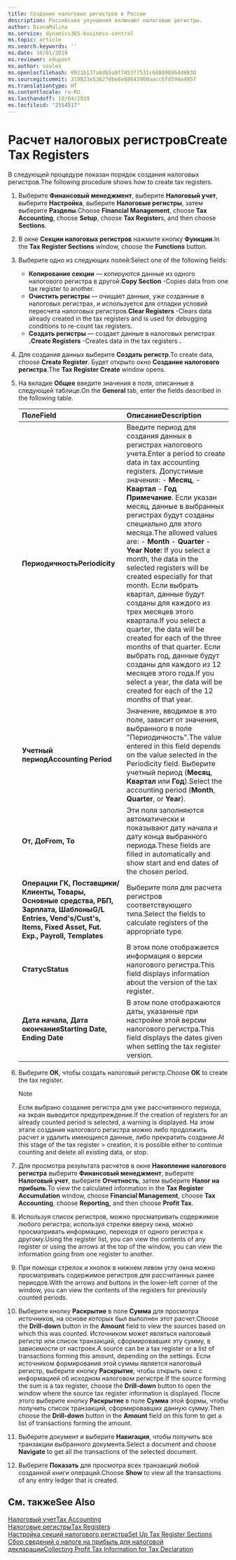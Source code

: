 ```yaml
---
title: Создание налоговых регистров в России
description: Российские улучшения включают налоговые регистры.
author: DianaMalina
ms.service: dynamics365-business-central
ms.topic: article
ms.search.keywords: ''
ms.date: 10/01/2019
ms.reviewer: edupont
ms.author: soalex
ms.openlocfilehash: 0921b137a8db5a8f7453f7531c688098864d083d
ms.sourcegitcommit: 319023e53627dbe8e68643908aacc6fd594a4957
ms.translationtype: HT
ms.contentlocale: ru-RU
ms.lasthandoff: 10/04/2019
ms.locfileid: "2554517"
---
```

# <a name="create-tax-registers"></a><span data-ttu-id="926fd-103">Расчет налоговых регистров</span><span class="sxs-lookup"><span data-stu-id="926fd-103">Create Tax Registers</span></span>

<span data-ttu-id="926fd-104">В следующей процедуре показан порядок создания налоговых регистров.</span><span class="sxs-lookup"><span data-stu-id="926fd-104">The following procedure shows how to create tax registers.</span></span>

1. <span data-ttu-id="926fd-105">Выберите **Финансовый менеджмент**, выберите **Налоговый учет**, выберите **Настройка**, выберите **Налоговые регистры**, затем выберите **Разделы**.</span><span class="sxs-lookup"><span data-stu-id="926fd-105">Choose **Financial Management**, choose **Tax Accounting**, choose **Setup**, choose **Tax Register**s, and then choose **Sections**.</span></span>

2. <span data-ttu-id="926fd-106">В окне **Секции налоговых регистров** нажмите кнопку **Функции**.</span><span class="sxs-lookup"><span data-stu-id="926fd-106">In the **Tax Register Sections** window, choose the **Functions** button.</span></span>

3. <span data-ttu-id="926fd-107">Выберите одно из следующих полей:</span><span class="sxs-lookup"><span data-stu-id="926fd-107">Select one of the following fields:</span></span>

   - <span data-ttu-id="926fd-108">**Копирование секции** — копируются данные из одного налогового регистра в другой.</span><span class="sxs-lookup"><span data-stu-id="926fd-108">**Copy Section** -Copies data from one tax register to another.</span></span>
   - <span data-ttu-id="926fd-109">**Очистить регистры** — очищает данные, уже созданные в налоговых регистрах, и используется для отладки условий пересчета налоговых регистров.</span><span class="sxs-lookup"><span data-stu-id="926fd-109">**Clear Registers** -Clears data already created in the tax registers and is used for debugging conditions to re-count tax registers.</span></span>
   - <span data-ttu-id="926fd-110">**Создать регистры** — создает данные в налоговых регистрах **.**</span><span class="sxs-lookup"><span data-stu-id="926fd-110">**Create Registers** -Creates data in the tax registers **.**</span></span>

4. <span data-ttu-id="926fd-111">Для создания данных выберите **Создать регистр**.</span><span class="sxs-lookup"><span data-stu-id="926fd-111">To create data, choose **Create Register**.</span></span> <span data-ttu-id="926fd-112">Будет открыто окно **Создание налогового регистра**.</span><span class="sxs-lookup"><span data-stu-id="926fd-112">The **Tax Register Create** window opens.</span></span>

5. <span data-ttu-id="926fd-113">На вкладке **Общее** введите значения в поля, описанные в следующей таблице.</span><span class="sxs-lookup"><span data-stu-id="926fd-113">On the **General** tab, enter the fields described in the following table.</span></span>

   | <span data-ttu-id="926fd-114">Поле</span><span class="sxs-lookup"><span data-stu-id="926fd-114">Field</span></span>                                                        | <span data-ttu-id="926fd-115">Описание</span><span class="sxs-lookup"><span data-stu-id="926fd-115">Description</span></span>                                                  |
   | :----------------------------------------------------------- | :----------------------------------------------------------- |
   | <span data-ttu-id="926fd-116">**Периодичность**</span><span class="sxs-lookup"><span data-stu-id="926fd-116">**Periodicity**</span></span>                                              | <span data-ttu-id="926fd-117">Введите период для создания данных в регистрах налогового учета.</span><span class="sxs-lookup"><span data-stu-id="926fd-117">Enter a period to create data in tax accounting registers.</span></span> <span data-ttu-id="926fd-118">Допустимые значения:   -   **Месяц**, -   **Квартал** -   **Год** **Примечание**. Если указан месяц, данные в выбранных регистрах будут созданы специально для этого месяца.</span><span class="sxs-lookup"><span data-stu-id="926fd-118">The allowed values are:   -   **Month** -   **Quarter** -   **Year** **Note:**      If you select a month, the data in the selected registers will be created especially for that month.</span></span> <span data-ttu-id="926fd-119">Если выбрать квартал, данные будут созданы для каждого из трех месяцев этого квартала.</span><span class="sxs-lookup"><span data-stu-id="926fd-119">If you select a quarter, the data will be created for each of the three months of that quarter.</span></span> <span data-ttu-id="926fd-120">Если выбрать год, данные будут созданы для каждого из 12 месяцев этого года.</span><span class="sxs-lookup"><span data-stu-id="926fd-120">If you select a year, the data will be created for each of the 12 months of that year.</span></span> |
   | <span data-ttu-id="926fd-121">**Учетный период**</span><span class="sxs-lookup"><span data-stu-id="926fd-121">**Accounting Period**</span></span>                                        | <span data-ttu-id="926fd-122">Значение, вводимое в это поле, зависит от значения, выбранного в поле "Периодичность".</span><span class="sxs-lookup"><span data-stu-id="926fd-122">The value entered in this field depends on the value selected in the Periodicity field.</span></span> <span data-ttu-id="926fd-123">Выберите учетный период (**Месяц**, **Квартал** или **Год**).</span><span class="sxs-lookup"><span data-stu-id="926fd-123">Select the accounting period (**Month**, **Quarter**, or **Year**).</span></span> |
   | <span data-ttu-id="926fd-124">**От, До**</span><span class="sxs-lookup"><span data-stu-id="926fd-124">**From, To**</span></span>                                                 | <span data-ttu-id="926fd-125">Эти поля заполняются автоматически и показывают дату начала и дату конца выбранного периода.</span><span class="sxs-lookup"><span data-stu-id="926fd-125">These fields are filled in automatically and show start and end dates of the chosen period.</span></span> |
   | <span data-ttu-id="926fd-126">**Операции ГК, Поставщики/Клиенты, Товары, Основные средства, РБП, Зарплата, Шаблоны**</span><span class="sxs-lookup"><span data-stu-id="926fd-126">**G/L Entries, Vend's/Cust's, Items, Fixed Asset, Fut. Exp., Payroll, Templates**</span></span> | <span data-ttu-id="926fd-127">Выберите поля для расчета регистров соответствующего типа.</span><span class="sxs-lookup"><span data-stu-id="926fd-127">Select the fields to calculate registers of the appropriate type.</span></span> |
   | <span data-ttu-id="926fd-128">**Статус**</span><span class="sxs-lookup"><span data-stu-id="926fd-128">**Status**</span></span>                                                   | <span data-ttu-id="926fd-129">В этом поле отображается информация о версии налогового регистра.</span><span class="sxs-lookup"><span data-stu-id="926fd-129">This field displays information about the version of the tax register.</span></span> |
   | <span data-ttu-id="926fd-130">**Дата начала, Дата окончания**</span><span class="sxs-lookup"><span data-stu-id="926fd-130">**Starting Date, Ending Date**</span></span>                               | <span data-ttu-id="926fd-131">В этом поле отображаются даты, указанные при настройке этой версии налогового регистра.</span><span class="sxs-lookup"><span data-stu-id="926fd-131">This field displays the dates given when setting the tax register version.</span></span> |

6. <span data-ttu-id="926fd-132">Выберите **ОК**, чтобы создать налоговый регистр.</span><span class="sxs-lookup"><span data-stu-id="926fd-132">Choose **OK** to create the tax register.</span></span>

    > [!NOTE]
    > <span data-ttu-id="926fd-133">Если выбрано создание регистра для уже рассчитанного периода, на экран выводится предупреждение.</span><span class="sxs-lookup"><span data-stu-id="926fd-133">If the creation of registers for an already counted period is selected, a warning is displayed.</span></span> <span data-ttu-id="926fd-134">На этом этапе создания налогового регистра можно либо продолжить расчет и удалить имеющиеся данные, либо прекратить создание.</span><span class="sxs-lookup"><span data-stu-id="926fd-134">At this stage of the tax register     > creation, it is possible either to continue counting and delete all existing data, or stop.</span></span>

7. <span data-ttu-id="926fd-135">Для просмотра результата расчетов в окне **Накопление налогового регистра** выберите **Финансовый менеджмент**, выберите **Налоговый учет**, выберите **Отчетность**, затем выберите **Налог на прибыль**.</span><span class="sxs-lookup"><span data-stu-id="926fd-135">To view the calculated information in the **Tax Register Accumulation** window, choose **Financial Management**, choose **Tax Accounting**, choose **Reporting,** and then choose **Profit Tax**.</span></span>

8. <span data-ttu-id="926fd-136">Используя список регистров, можно просматривать содержимое любого регистра; используя стрелки вверху окна, можно просматривать информацию, переходя от одного регистра к другому.</span><span class="sxs-lookup"><span data-stu-id="926fd-136">Using the register list, you can view the contents of any register or using the arrows at the top of the window, you can view the information going from one register to another.</span></span>

9. <span data-ttu-id="926fd-137">При помощи стрелок и кнопок в нижнем левом углу окна можно просматривать содержимое регистров для рассчитанных ранее периодов.</span><span class="sxs-lookup"><span data-stu-id="926fd-137">With the arrows and buttons in the lower-left corner of the window, you can view the contents of the registers for previously counted periods.</span></span>

10. <span data-ttu-id="926fd-138">Выберите кнопку **Раскрытие** в поле **Сумма** для просмотра источников, на основе которых был выполнен этот расчет.</span><span class="sxs-lookup"><span data-stu-id="926fd-138">Choose the **Drill-down** button in the **Amount** field to view the sources based on which this was counted.</span></span> <span data-ttu-id="926fd-139">Источником может являться налоговый регистр или список транзакций, сформировавших эту сумму, в зависимости от настроек.</span><span class="sxs-lookup"><span data-stu-id="926fd-139">A source can be a tax register or a list of transactions forming this amount, depending on the settings.</span></span> <span data-ttu-id="926fd-140">Если источником формирования этой суммы является налоговый регистр, выберите кнопку **Раскрытие**, чтобы открыть окно с информацией об исходном налоговом регистре.</span><span class="sxs-lookup"><span data-stu-id="926fd-140">If the source forming the sum is a tax register, choose the **Drill-down** button to open the window where the source tax register information is displayed.</span></span> <span data-ttu-id="926fd-141">После этого выберите кнопку **Раскрытие** в поле **Сумма** этой формы, чтобы получить список транзакций, сформировавших данную сумму.</span><span class="sxs-lookup"><span data-stu-id="926fd-141">Then choose the **Drill-down** button in the **Amount** field on this form to get a list of transactions forming the amount.</span></span>

11. <span data-ttu-id="926fd-142">Выберите документ и выберите **Навигация**, чтобы получить все транзакции выбранного документа.</span><span class="sxs-lookup"><span data-stu-id="926fd-142">Select a document and choose **Navigate** to get all the transactions of the selected document.</span></span>

12. <span data-ttu-id="926fd-143">Выберите **Показать** для просмотра всех транзакций любой созданной книги операций.</span><span class="sxs-lookup"><span data-stu-id="926fd-143">Choose **Show** to view all the transactions of any entry ledger that is created.</span></span>

## <a name="see-also"></a><span data-ttu-id="926fd-144">См. также</span><span class="sxs-lookup"><span data-stu-id="926fd-144">See Also</span></span>

[<span data-ttu-id="926fd-145">Налоговый учет</span><span class="sxs-lookup"><span data-stu-id="926fd-145">Tax Accounting</span></span>](Tax-Accounting.md)  
[<span data-ttu-id="926fd-146">Налоговые регистры</span><span class="sxs-lookup"><span data-stu-id="926fd-146">Tax Registers</span></span>](Tax-Registers.md)  
[<span data-ttu-id="926fd-147">Настройка секций налогового регистра</span><span class="sxs-lookup"><span data-stu-id="926fd-147">Set Up Tax Register Sections</span></span>](How-to-Set-Up-Tax-Register-Sections.md)  
[<span data-ttu-id="926fd-148">Сбор сведений о налоге на прибыль для налоговой декларации</span><span class="sxs-lookup"><span data-stu-id="926fd-148">Collecting Profit Tax Information for Tax Declaration</span></span>](Collecting-Profit-Tax-Information-for-Tax-Declaration.md)  
